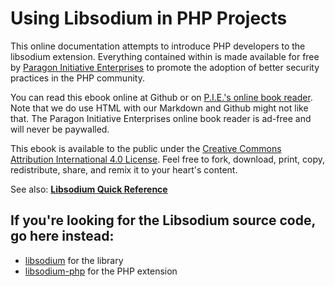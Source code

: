# Using Libsodium in PHP Projects

This online documentation attempts to introduce PHP developers to the libsodium
extension. Everything contained within is made available for free by [Paragon Initiative Enterprises](https://paragonie.com)
to promote the adoption of better security practices in the PHP community.

You can read this ebook online at Github or on [P.I.E.'s online book reader](https://paragonie.com/book/pecl-libsodium).
Note that we do use HTML with our Markdown and Github might not like that. The
Paragon Initiative Enterprises online book reader is ad-free and will never be
paywalled.

This ebook is available to the public under the [Creative Commons Attribution International 4.0 License](https://creativecommons.org/licenses/by/4.0).
Feel free to fork, download, print, copy, redistribute, share, and remix it to
your heart's content.

See also: [**Libsodium Quick Reference**](https://paragonie.com/blog/2017/06/libsodium-quick-reference-quick-comparison-similar-functions-and-which-one-use)

## If you're looking for the Libsodium source code, go here instead:

* [libsodium](https://github.com/jedisct1/libsodium) for the library
* [libsodium-php](https://github.com/jedisct1/libsodium-php) for the PHP extension
